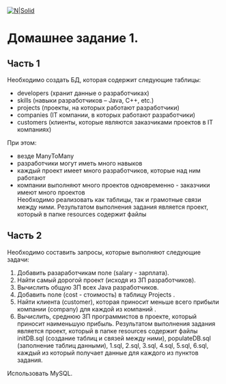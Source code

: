 [![N|Solid](http://otrude.net/company_img/78d6e3a3e0b075b420128c52b3c07b3d.jpg)](http://otrude.net/company_img/78d6e3a3e0b075b420128c52b3c07b3d.jpg)
# Домашнее задание 1.
## Часть 1
Необходимо создать БД, которая содержит следующие таблицы:
- developers (хранит данные о разработчиках)
- skills (навыки разработчиков – Java, C++, etc.)
- projects (проекты, на которых работают разработчики)
- companies (IT компании, в которых работают разработчики)
- customers (клиенты, которые являются заказчиками проектов в IT компаниях)

При этом:
- везде ManyToMany  
- разработчики могут иметь много навыков  
- каждый проект имеет много разработчиков, которые над ним работают  
- компании выполняют много проектов одновременно - заказчики имеют много проектов  
Необходимо реализовать как таблицы, так и грамотные связи между ними. Результатом выполнения задания является проект, который в папке resources содержит файлы

## Часть 2
Необходимо составить запросы, которые выполняют следующие задачи:
1. Добавить разаработчикам поле (salary - зарплата). 
2. Найти самый дорогой проект (исходя из ЗП разработчиков). 
3. Вычислить общую ЗП всех Java разработчиков. 
4. Добавить поле (cost - стоимость) в таблицу Projects .
5. Найти клиента (customer), которая приносит меньше всего прибыли компании (company) для каждой из компаний .
6. Вычислить, среднюю ЗП программистов в проекте, который приносит наименьшую прибыль.
Результатом выполнения задания является проект, который в папке resources содержит файлы  initDB.sql (создание таблиц и связей между ними), populateDB.sql (заполнение таблиц данными), 1.sql, 2.sql, 3.sql, 4.sql, 5.sql, 6.sql, каждый из который получает данные для каждого из пунктов задания.
 

Использовать MySQL. 
